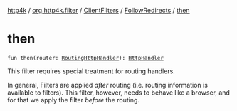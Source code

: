 [http4k](../../../index.md) / [org.http4k.filter](../../index.md) / [ClientFilters](../index.md) / [FollowRedirects](index.md) / [then](./then.md)

# then

`fun then(router: `[`RoutingHttpHandler`](../../../org.http4k.routing/-routing-http-handler/index.md)`): `[`HttpHandler`](../../../org.http4k.core/-http-handler.md)

This filter requires special treatment for routing handlers.

In general, Filters are applied *after* routing (i.e. routing information is available to filters).
This filter, however, needs to behave like a browser, and for that we apply the filter *before* the routing.

